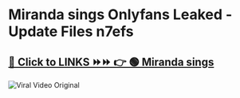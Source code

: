 
 # Miranda sings Onlyfans Leaked - Update Files n7efs

## <h2><a href="https://clipsfans.com/Miranda_sings&ref=git">🔗 Click to LINKS ⏩⏩ 👉 🟢 Miranda sings </a></h2>

<a href="https://clipsfans.com/Miranda_sings&ref=git" rel="nofollow" data-target="animated-image.originalLink"><img src="https://i.ibb.co.com/xMMVF88/686577567.gif" alt="Viral Video Original" style="max-width: 100%; display: inline-block;" data-target="animated-image.originalImage"></a>

